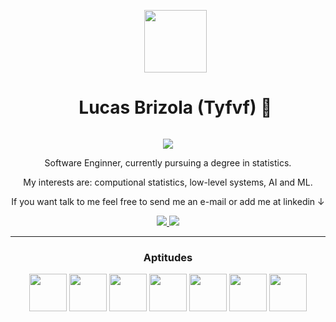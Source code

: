 <!--INTRODUCTION - START-->
<div id="user-content-toc" align="center">
  <ul>
    <img height='100' src="https://github.com/tyfvf/tyfvf/assets/75546113/8ef10078-19e5-473c-aaa3-6ebeded6e44b">
    <summary><h1 style="display: inline-block;">Lucas Brizola (Tyfvf) 🌱</h1></summary>
  </ul>
</div>

<!--GREETINGS-->
<p align="center">
<img src="https://readme-typing-svg.herokuapp.com?font=Orbitron&size=40&height=67&duration=3000&center=true&lines=%F0%9F%85%B6%F0%9F%86%81%F0%9F%85%B4%F0%9F%85%B4%F0%9F%86%83%F0%9F%85%B8%F0%9F%85%BD%F0%9F%85%B6%F0%9F%86%82">

<!--TEXT-->
<div align="center">
  <p>Software Enginner, currently pursuing a degree in statistics.</p>
  <p>My interests are: computional statistics, low-level systems, AI and ML.</p>
  <p>If you want talk to me feel free to send me an e-mail or add me at linkedin ↓</p>
  <!--CONTACT LINKS-->
  <a target="_blank" href='https://mail.google.com/mail/?view=cm&fs=1&to=lucas.brizola.fontoura@gmail.com&su=Hi&body=Say-Something'>
    <img src='https://img.shields.io/badge/Gmail-D14836?style=for-the-badge&logo=gmail&logoColor=white'>
  </a>
  <a target="_blank" href='https://www.linkedin.com/in/lucasbrizola/'>
    <img src='https://img.shields.io/badge/LinkedIn-0077B5?style=for-the-badge&logo=linkedin&logoColor=white'>
  </a>
</div>
<!--INTRODUCTION - END-->

<!--LINE-->
<hr>

<!--APTITUDES TEXT-->
<div align="center">
  <h3>Aptitudes</h3>
</div>

<!--APTITUDES SVG-->
<div align="center">
  <img height='60' src="https://upload.wikimedia.org/wikipedia/commons/1/19/C_Logo.png">
  <img height='60' src="https://github.com/tyfvf/tyfvf/assets/75546113/d50a803d-ec3e-46bc-9547-b1528327cb48">
  <img height='60'  src="https://www.vectorlogo.zone/logos/python/python-icon.svg" />
  <img height='60'  src="https://upload.wikimedia.org/wikipedia/commons/1/1b/R_logo.svg" />
  <img height='60'  src="https://cdn.jsdelivr.net/gh/devicons/devicon/icons/jupyter/jupyter-original-wordmark.svg" />
  <img height='60' src="https://www.vectorlogo.zone/logos/pytorch/pytorch-icon.svg">
  <img height='60' src="https://www.vectorlogo.zone/logos/tensorflow/tensorflow-icon.svg">
</div>
